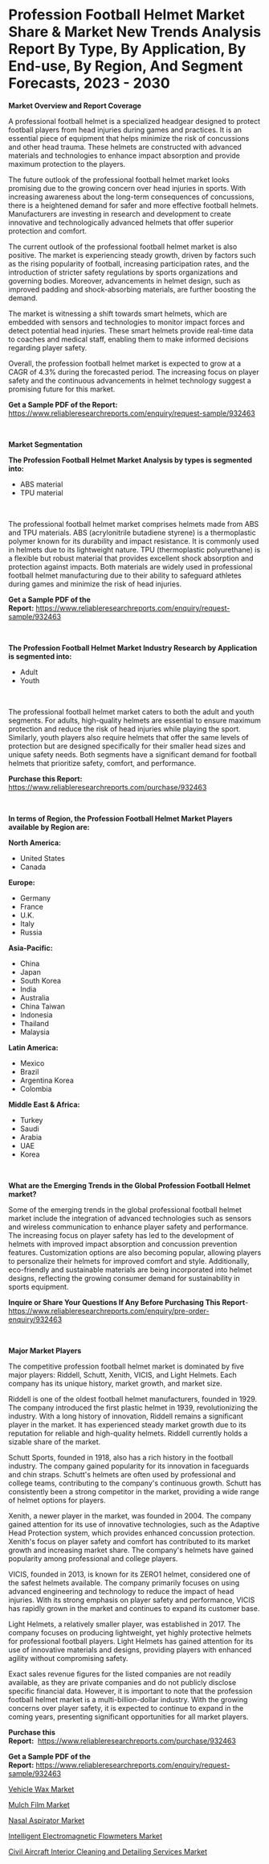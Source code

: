 <p><h1>Profession Football Helmet Market Share & Market New Trends Analysis Report By Type, By Application, By End-use, By Region, And Segment Forecasts, 2023 - 2030</h1></p><p><strong>Market Overview and Report Coverage</strong></p>
<p><p>A professional football helmet is a specialized headgear designed to protect football players from head injuries during games and practices. It is an essential piece of equipment that helps minimize the risk of concussions and other head trauma. These helmets are constructed with advanced materials and technologies to enhance impact absorption and provide maximum protection to the players.</p><p>The future outlook of the professional football helmet market looks promising due to the growing concern over head injuries in sports. With increasing awareness about the long-term consequences of concussions, there is a heightened demand for safer and more effective football helmets. Manufacturers are investing in research and development to create innovative and technologically advanced helmets that offer superior protection and comfort.</p><p>The current outlook of the professional football helmet market is also positive. The market is experiencing steady growth, driven by factors such as the rising popularity of football, increasing participation rates, and the introduction of stricter safety regulations by sports organizations and governing bodies. Moreover, advancements in helmet design, such as improved padding and shock-absorbing materials, are further boosting the demand.</p><p>The market is witnessing a shift towards smart helmets, which are embedded with sensors and technologies to monitor impact forces and detect potential head injuries. These smart helmets provide real-time data to coaches and medical staff, enabling them to make informed decisions regarding player safety.</p><p>Overall, the profession football helmet market is expected to grow at a CAGR of 4.3% during the forecasted period. The increasing focus on player safety and the continuous advancements in helmet technology suggest a promising future for this market.</p></p>
<p><strong>Get a Sample PDF of the Report:</strong> <a href="https://www.reliableresearchreports.com/enquiry/request-sample/932463">https://www.reliableresearchreports.com/enquiry/request-sample/932463</a></p>
<p>&nbsp;</p>
<p><strong>Market Segmentation</strong></p>
<p><strong>The Profession Football Helmet Market Analysis by types is segmented into:</strong></p>
<p><ul><li>ABS material</li><li>TPU material</li></ul></p>
<p>&nbsp;</p>
<p><p>The professional football helmet market comprises helmets made from ABS and TPU materials. ABS (acrylonitrile butadiene styrene) is a thermoplastic polymer known for its durability and impact resistance. It is commonly used in helmets due to its lightweight nature. TPU (thermoplastic polyurethane) is a flexible but robust material that provides excellent shock absorption and protection against impacts. Both materials are widely used in professional football helmet manufacturing due to their ability to safeguard athletes during games and minimize the risk of head injuries.</p></p>
<p><strong>Get a Sample PDF of the Report:</strong>&nbsp;<a href="https://www.reliableresearchreports.com/enquiry/request-sample/932463">https://www.reliableresearchreports.com/enquiry/request-sample/932463</a></p>
<p>&nbsp;</p>
<p><strong>The Profession Football Helmet Market Industry Research by Application is segmented into:</strong></p>
<p><ul><li>Adult</li><li>Youth</li></ul></p>
<p>&nbsp;</p>
<p><p>The professional football helmet market caters to both the adult and youth segments. For adults, high-quality helmets are essential to ensure maximum protection and reduce the risk of head injuries while playing the sport. Similarly, youth players also require helmets that offer the same levels of protection but are designed specifically for their smaller head sizes and unique safety needs. Both segments have a significant demand for football helmets that prioritize safety, comfort, and performance.</p></p>
<p><strong>Purchase this Report:</strong>&nbsp; <a href="https://www.reliableresearchreports.com/purchase/932463">https://www.reliableresearchreports.com/purchase/932463</a></p>
<p>&nbsp;</p>
<p><strong>In terms of Region, the Profession Football Helmet Market Players available by Region are:</strong></p>
<p>
    <p> <strong> North America: </strong>
        <ul>
            <li>United States</li>
            <li>Canada</li>
        </ul>
        </p> 
    <p> <strong> Europe: </strong>
        <ul>
            <li>Germany</li>
            <li>France</li>
            <li>U.K.</li>
            <li>Italy</li>
            <li>Russia</li>
        </ul>
        </p> 
    <p> <strong> Asia-Pacific: </strong>
        <ul>
            <li>China</li>
            <li>Japan</li>
            <li>South Korea</li>
            <li>India</li>
            <li>Australia</li>
            <li>China Taiwan</li>
            <li>Indonesia</li>
            <li>Thailand</li>
            <li>Malaysia</li>
        </ul>
        </p> 
    <p> <strong> Latin America: </strong>
        <ul>
            <li>Mexico</li>
            <li>Brazil</li>
            <li>Argentina Korea</li>
            <li>Colombia</li>
        </ul>
        </p> 
    <p> <strong> Middle East & Africa: </strong>
        <ul>
            <li>Turkey</li>
            <li>Saudi</li>
            <li>Arabia</li>
            <li>UAE</li>
            <li>Korea</li>
        </ul>
    </p>
    </p>
<p>&nbsp;</p>
<p><strong>What are the Emerging Trends in the Global Profession Football Helmet market?</strong></p>
<p><p>Some of the emerging trends in the global professional football helmet market include the integration of advanced technologies such as sensors and wireless communication to enhance player safety and performance. The increasing focus on player safety has led to the development of helmets with improved impact absorption and concussion prevention features. Customization options are also becoming popular, allowing players to personalize their helmets for improved comfort and style. Additionally, eco-friendly and sustainable materials are being incorporated into helmet designs, reflecting the growing consumer demand for sustainability in sports equipment.</p></p>
<p><strong>Inquire or Share Your Questions If Any Before Purchasing This Report</strong>- <a href="https://www.reliableresearchreports.com/enquiry/pre-order-enquiry/932463">https://www.reliableresearchreports.com/enquiry/pre-order-enquiry/932463</a></p>
<p>&nbsp;</p>
<p><strong>Major Market Players</strong></p>
<p><p>The competitive profession football helmet market is dominated by five major players: Riddell, Schutt, Xenith, VICIS, and Light Helmets. Each company has its unique history, market growth, and market size.</p><p>Riddell is one of the oldest football helmet manufacturers, founded in 1929. The company introduced the first plastic helmet in 1939, revolutionizing the industry. With a long history of innovation, Riddell remains a significant player in the market. It has experienced steady market growth due to its reputation for reliable and high-quality helmets. Riddell currently holds a sizable share of the market.</p><p>Schutt Sports, founded in 1918, also has a rich history in the football industry. The company gained popularity for its innovation in faceguards and chin straps. Schutt's helmets are often used by professional and college teams, contributing to the company's continuous growth. Schutt has consistently been a strong competitor in the market, providing a wide range of helmet options for players.</p><p>Xenith, a newer player in the market, was founded in 2004. The company gained attention for its use of innovative technologies, such as the Adaptive Head Protection system, which provides enhanced concussion protection. Xenith's focus on player safety and comfort has contributed to its market growth and increasing market share. The company's helmets have gained popularity among professional and college players.</p><p>VICIS, founded in 2013, is known for its ZERO1 helmet, considered one of the safest helmets available. The company primarily focuses on using advanced engineering and technology to reduce the impact of head injuries. With its strong emphasis on player safety and performance, VICIS has rapidly grown in the market and continues to expand its customer base.</p><p>Light Helmets, a relatively smaller player, was established in 2017. The company focuses on producing lightweight, yet highly protective helmets for professional football players. Light Helmets has gained attention for its use of innovative materials and designs, providing players with enhanced agility without compromising safety.</p><p>Exact sales revenue figures for the listed companies are not readily available, as they are private companies and do not publicly disclose specific financial data. However, it is important to note that the profession football helmet market is a multi-billion-dollar industry. With the growing concerns over player safety, it is expected to continue to expand in the coming years, presenting significant opportunities for all market players.</p></p>
<p><strong>Purchase this Report:</strong>&nbsp;&nbsp;<a href="https://www.reliableresearchreports.com/purchase/932463">https://www.reliableresearchreports.com/purchase/932463</a></p>
<p></p>
<p><strong>Get a Sample PDF of the Report:</strong>&nbsp;<a href="https://www.reliableresearchreports.com/enquiry/request-sample/932463">https://www.reliableresearchreports.com/enquiry/request-sample/932463</a></p>
<p><p><a href="https://www.linkedin.com/pulse/vehicle-wax-market-research-report-provides-thorough-5x4je/">Vehicle Wax Market</a></p><p><a href="https://medium.com/@jackyhammes/mulch-film-market-size-growth-forecast-2023-2030-67025a6ad3d9">Mulch Film Market</a></p><p><a href="https://medium.com/@kellielakin_97357/nasal-aspirator-market-size-growth-forecast-2023-2030-bab50c9666da">Nasal Aspirator Market</a></p><p><a href="https://issuu.com/reportprime-2/docs/intelligent-electromagnetic-flowmeters-market-size?fr=xKAE9_zU1NQ">Intelligent Electromagnetic Flowmeters Market</a></p><p><a href="https://github.com/GroverBarry/Market-Research-Report-List-1/blob/main/civil-aircraft-interior-cleaning-and-detailing-services-market.md">Civil Aircraft Interior Cleaning and Detailing Services Market</a></p></p>